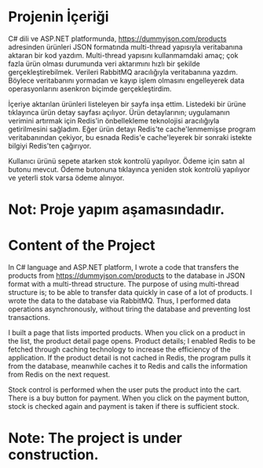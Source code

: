 # Projenin İçeriği
C# dili ve ASP.NET platformunda, https://dummyjson.com/products adresinden ürünleri JSON formatında multi-thread yapısıyla veritabanına aktaran bir kod yazdım. Multi-thread yapısını kullanmamdaki amaç; çok fazla ürün olması durumunda veri aktarımını hızlı bir şekilde gerçekleştirebilmek. Verileri RabbitMQ aracılığıyla veritabanına yazdım. Böylece veritabanını yormadan ve kayıp işlem olmasını engelleyerek data operasyonlarını asenkron biçimde gerçekleştirdim.

İçeriye aktarılan ürünleri listeleyen bir sayfa inşa ettim. Listedeki bir ürüne tıklayınca ürün detay sayfası açılıyor. Ürün detaylarının; uygulamanın verimini artırmak için Redis'in önbellekleme teknolojisi aracılığıyla getirilmesini sağladım. Eğer ürün detayı Redis'te cache'lenmemişse program veritabanından çekiyor, bu esnada Redis'e cache'leyerek bir  sonraki istekte bilgiyi Redis'ten çağırıyor.

Kullanıcı ürünü sepete atarken stok kontrolü yapılıyor. Ödeme için satın al butonu mevcut. Ödeme butonuna tıklayınca yeniden stok kontrolü yapılıyor ve yeterli stok varsa ödeme alınıyor.

# Not: Proje yapım aşamasındadır.

# Content of the Project
In C# language and ASP.NET platform, I wrote a code that transfers the products from https://dummyjson.com/products to the database in JSON format with a multi-thread structure. The purpose of using multi-thread structure is; to be able to transfer data quickly in case of a lot of products. I wrote the data to the database via RabbitMQ. Thus, I performed data operations asynchronously, without tiring the database and preventing lost transactions.

I built a page that lists imported products. When you click on a product in the list, the product detail page opens. Product details; I enabled Redis to be fetched through caching technology to increase the efficiency of the application. If the product detail is not cached in Redis, the program pulls it from the database, meanwhile caches it to Redis and calls the information from Redis on the next request.

Stock control is performed when the user puts the product into the cart. There is a buy button for payment. When you click on the payment button, stock is checked again and payment is taken if there is sufficient stock.

# Note: The project is under construction.
